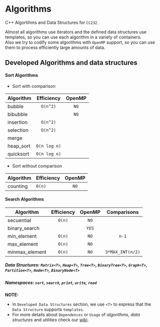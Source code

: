# Algorithms
C++ Algortihms and Data Structures for `CC232`.

Almost all algorithms use iterators and the defined data structures use templates, so you can use each algorithm in a variety of containers.  
Also we try to codify some algorithms with `OpenMP` support, so you can use them to process efficiently large amounts of data.

## Developed Algorithms and data structures

#### Sort Algorithms
+ Sort with comparison
    
| Algorithm | Efficiency   | OpenMP |
|-----------|:------------:|:------:|
| bubble    | `O(n^2)`     | `NO`   |
| bibubble  |              | `NO`   |
| insertion | `O(n^2)`     |        |
| selection | `O(n^2)`     |        |
| merge     |              |        |
| heap_sort | `O(n log n)` |        |
| quicksort | `O(n log n)` |        |
    
+ Sort without comparison
    
| Algorithm | Efficiency | OpenMP |
|-----------|------------|:------:|
| counting  | `O(n)`     | `NO`   |

#### Search Algorithms

| Algorithm      | Efficiency | OpenMP | Comparisons      |
|----------------|:----------:|:------:|:----------------:|
| secuential     | `O(n)`     | `NO`   |                  |
| binary_search  |            | `YES`  |                  |
| min_element    | `O(n)`     | `NO`   | `n-1`            |
| max_element    | `O(n)`     | `NO`   |                  |
| minmax_element | `O(n)`     | `NO`   | `3*MAX_INT(n/2)` |


##### Data Structures: `Matrix<T>`, `Heap<T>`, `Tree<T>`, `BinaryTree<T>`, `Graph<T>`, `Partition<T>`, `Node<T>`, `BinaryNode<T>`

##### Namespaces: `sort`, `search`, `print`, `write`, `read`


**NOTE:**  
* In `Developed Data Structures` section, we use `<T>` to express that the `Data Structure` supports `templates`.
* For more details about `Dependences` or `Usage` of *algorithms*, *data structures* and *utilities* check our [wiki](https://github.com/glozanoa/algorithms/wiki).

